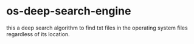 # os-deep-search-engine
this a deep search algorithm to find txt files in the operating system files regardless of its location.
